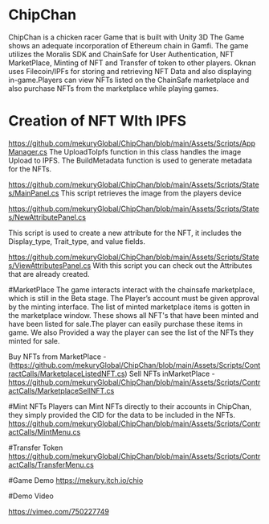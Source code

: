 # ChipChan
ChipChan is a chicken racer Game that is built with Unity 3D The Game shows an adequate incorporation of Ethereum chain in Gamfi. The game utilizes the Moralis SDK and ChainSafe   for User Authentication, NFT MarketPlace, Minting of NFT and Transfer of token to other players. Oknan uses Filecoin/IPFs for storing and retrieving NFT Data and also displaying in-game.Players can view NFTs listed on the ChainSafe marketplace and also purchase NFTs from the marketplace while playing games.

# Creation of NFT WIth IPFS
https://github.com/mekuryGlobal/ChipChan/blob/main/Assets/Scripts/AppManager.cs
The  UploadToIpfs  function in this class  handles the image Upload to IPFS.
The BuildMetadata function is used to generate metadata for the NFTs.

https://github.com/mekuryGlobal/ChipChan/blob/main/Assets/Scripts/States/MainPanel.cs
This script retrieves the image from the players device

https://github.com/mekuryGlobal/ChipChan/blob/main/Assets/Scripts/States/NewAttributePanel.cs

This script is used to create a new attribute for the NFT, it includes the Display_type, Trait_type, and value fields. 

https://github.com/mekuryGlobal/ChipChan/blob/main/Assets/Scripts/States/ViewAttributesPanel.cs
 With this script you can check out the Attributes that are already created.
 
 #MarketPlace
 The game interacts interact with the chainsafe marketplace, which is still in the Beta stage. The Player’s account must be given approval by the minting interface. The list of minted marketplace items is gotten in the marketplace window. These shows all NFT's that have been minted and have been listed for sale.The player can easily purchase these items in game. We also Provided a way the player can see the list of the NFTs they minted for sale.

Buy NFTs from MarketPlace - (https://github.com/mekuryGlobal/ChipChan/blob/main/Assets/Scripts/ContractCalls/MarketplaceListedNFT.cs)
Sell NFTs inMarketPlace - https://github.com/mekuryGlobal/ChipChan/blob/main/Assets/Scripts/ContractCalls/MarketplaceSellNFT.cs
 
  
#Mint NFTs 
Players can Mint NFTs directly to their accounts in ChipChan, they simply provided the CID for the data to be included in the NFTs.
https://github.com/mekuryGlobal/ChipChan/blob/main/Assets/Scripts/ContractCalls/MintMenu.cs

#Transfer Token
https://github.com/mekuryGlobal/ChipChan/blob/main/Assets/Scripts/ContractCalls/TransferMenu.cs

#Game Demo
https://mekury.itch.io/chio

#Demo Video

https://vimeo.com/750227749
